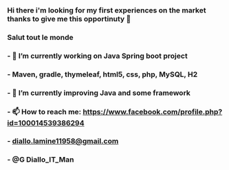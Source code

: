 ### Hi there i'm looking for my first experiences on the market thanks to give me this opportinuty 👋
### Salut tout le monde
### - 🔭 I’m currently working on Java Spring boot project 
### - Maven, gradle, thymeleaf, html5, css, php, MySQL, H2
### - 🌱 I’m currently improving Java and some framework
### - 📫 How to reach me: https://www.facebook.com/profile.php?id=100014539386294
### - diallo.lamine11958@gmail.com
### -  @G Diallo_IT_Man


<!--
**DialloLamine/DialloLamine** is a ✨ _special_ ✨ repository because its `README.md` (this file) appears on your GitHub profile.

Here are some ideas to get you started:

- 🔭 I’m currently working on ...
- 🌱 I’m currently learning ...
- 👯 I’m looking to collaborate on ...
- 🤔 I’m looking for help with ...
- 💬 Ask me about ...
- 📫 How to reach me: ...
- 😄 Pronouns: ...
- ⚡ Fun fact: ...
-->
